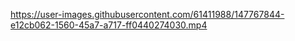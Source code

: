 https://user-images.githubusercontent.com/61411988/147767844-e12cb062-1560-45a7-a717-ff0440274030.mp4
